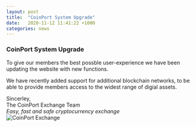```yaml
---
layout: post
title:  "CoinPort System Upgrade"
date:   2020-11-12 11:41:22 +1000
categories: news
---
```

### CoinPort System Upgrade

To give our members the best possble user-experience we have been updating the website with new functions.

We have recently added support for additional blockchain networks, to be able to provide members access to the widest range of digial assets.

Sincerley,<br>
The CoinPort Exchange Team<br>
*Easy, fast and safe cryptocurrency exchange* <br>
![CoinPort Exchange](https://doc.coinport.com.au/images/news/coinport-signature.png)
